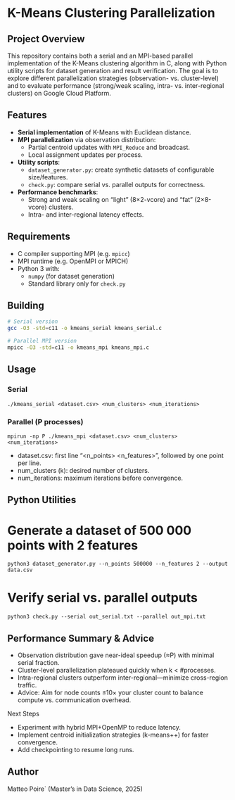 # K-Means Clustering Parallelization

## Project Overview
This repository contains both a serial and an MPI-based parallel implementation of the K-Means clustering algorithm in C, along with Python utility scripts for dataset generation and result verification. The goal is to explore different parallelization strategies (observation- vs. cluster-level) and to evaluate performance (strong/weak scaling, intra- vs. inter-regional clusters) on Google Cloud Platform.

## Features
- **Serial implementation** of K-Means with Euclidean distance.
- **MPI parallelization** via observation distribution:
  - Partial centroid updates with `MPI_Reduce` and broadcast.
  - Local assignment updates per process.
- **Utility scripts**:
  - `dataset_generator.py`: create synthetic datasets of configurable size/features.
  - `check.py`: compare serial vs. parallel outputs for correctness.
- **Performance benchmarks**:
  - Strong and weak scaling on “light” (8×2-vcore) and “fat” (2×8-vcore) clusters.
  - Intra- and inter-regional latency effects.

## Requirements
- C compiler supporting MPI (e.g. `mpicc`)
- MPI runtime (e.g. OpenMPI or MPICH)
- Python 3 with:  
  - `numpy` (for dataset generation)  
  - Standard library only for `check.py`

## Building
```bash
# Serial version
gcc -O3 -std=c11 -o kmeans_serial kmeans_serial.c

# Parallel MPI version
mpicc -O3 -std=c11 -o kmeans_mpi kmeans_mpi.c
```

## Usage
### Serial
`./kmeans_serial <dataset.csv> <num_clusters> <num_iterations>`

### Parallel (P processes)
`mpirun -np P ./kmeans_mpi <dataset.csv> <num_clusters> <num_iterations>`

- dataset.csv: first line “<n_points> <n_features>”, followed by one point per line.
- num_clusters (k): desired number of clusters.
- num_iterations: maximum iterations before convergence.

## Python Utilities
# Generate a dataset of 500 000 points with 2 features
`python3 dataset_generator.py --n_points 500000 --n_features 2 --output data.csv`

# Verify serial vs. parallel outputs
`python3 check.py --serial out_serial.txt --parallel out_mpi.txt`

## Performance Summary & Advice
- Observation distribution gave near-ideal speedup (≈P) with minimal serial fraction.
- Cluster-level parallelization plateaued quickly when k < #processes.
- Intra-regional clusters outperform inter-regional—minimize cross-region traffic.
- Advice: Aim for node counts ≤10× your cluster count to balance compute vs. communication overhead.

Next Steps
- Experiment with hybrid MPI+OpenMP to reduce latency.
- Implement centroid initialization strategies (k-means++) for faster convergence.
- Add checkpointing to resume long runs.

## Author
Matteo Poire` (Master’s in Data Science, 2025)
